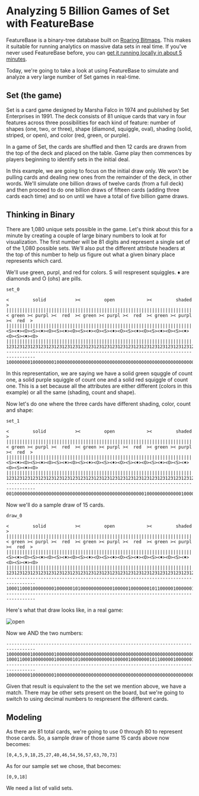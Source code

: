 # Analyzing 5 Billion Games of Set with FeatureBase
FeatureBase is a binary-tree database built on [Roaring Bitmaps](https://roaringbitmap.org/). This makes it suitable for running analytics on massive data sets in real time. If you've never used FeatureBase before, you can [get it running locally in about 5 minutes](https://gist.github.com/kordless/d3aaeedbe0ac68d284c077ddd74c2ae1).

Today, we're going to take a look at using FeatureBase to simulate and analyze a very large number of Set games in real-time.

## Set (the game)
Set is a card game designed by Marsha Falco in 1974 and published by Set Enterprises in 1991. The deck consists of 81 unique cards that vary in four features across three possibilities for each kind of feature: number of shapes (one, two, or three), shape (diamond, squiggle, oval), shading (solid, striped, or open), and color (red, green, or purple).

In a game of Set, the cards are shuffled and then 12 cards are drawn from the top of the deck and placed on the table. Game play then commences by players beginning to identify sets in the initial deal.

In this example, we are going to focus on the initial draw only. We won't be pulling cards and dealing new ones from the remainder of the deck, in other words. We'll simulate one billion draws of twelve cards (from a full deck) and then proceed to do one billion draws of fifteen cards (adding three cards each time) and so on until we have a total of five billion game draws.

## Thinking in Binary
There are 1,080 unique sets possible in the game. Let's think about this for a minute by creating a couple of large binary numbers to look at for visualization. The first number will be 81 digits and represent a single set of of the 1,080 possible sets. We'll also put the different attribute headers at the top of this number to help us figure out what a given binary place represents which card.

We'll use green, purpl, and red for colors. S will respresent squiggles. ♦️ are diamonds and O (ohs) are pills.

```
set_0

<         solid           ><         open            ><         shaded          >
|||||||||||||||||||||||||||||||||||||||||||||||||||||||||||||||||||||||||||||||||
< green >< purpl ><  red  >< green >< purpl ><  red  >< green >< purpl ><  red  >
|||||||||||||||||||||||||||||||||||||||||||||||||||||||||||||||||||||||||||||||||
<S><♦><O><S><♦><O><S><♦><O><S><♦><O><S><♦><O><S><♦><O><S><♦><O><S><♦><O><S><♦><O>
|||||||||||||||||||||||||||||||||||||||||||||||||||||||||||||||||||||||||||||||||
123123123123123123123123123123123123123123123123123123123123123123123123123123123
---------------------------------------------------------------------------------
100000000100000000100000000000000000000000000000000000000000000000000000000000000
```

In this representation, we are saying we have a solid green squggle of count one, a solid purple squiggle of count one and a solid red squiggle of count one. This is a set because all the attributes are either different (colors in this example) or all the same (shading, count and shape).

Now let's do one where the three cards have different shading, color, count and shape:

```
set_1

<         solid           ><         open            ><         shaded          >
|||||||||||||||||||||||||||||||||||||||||||||||||||||||||||||||||||||||||||||||||
< green >< purpl ><  red  >< green >< purpl ><  red  >< green >< purpl ><  red  >
|||||||||||||||||||||||||||||||||||||||||||||||||||||||||||||||||||||||||||||||||
<S><♦><O><S><♦><O><S><♦><O><S><♦><O><S><♦><O><S><♦><O><S><♦><O><S><♦><O><S><♦><O>
|||||||||||||||||||||||||||||||||||||||||||||||||||||||||||||||||||||||||||||||||
123123123123123123123123123123123123123123123123123123123123123123123123123123123
---------------------------------------------------------------------------------
001000000000000000000000000000000000000000000000000010000000000000100000000000000
```


Now we'll do a sample draw of 15 cards.

```
draw_0

<         solid           ><         open            ><         shaded          >
|||||||||||||||||||||||||||||||||||||||||||||||||||||||||||||||||||||||||||||||||
< green >< purpl ><  red  >< green >< purpl ><  red  >< green >< purpl ><  red  >
|||||||||||||||||||||||||||||||||||||||||||||||||||||||||||||||||||||||||||||||||
<S><♦><O><S><♦><O><S><♦><O><S><♦><O><S><♦><O><S><♦><O><S><♦><O><S><♦><O><S><♦><O>
|||||||||||||||||||||||||||||||||||||||||||||||||||||||||||||||||||||||||||||||||
123123123123123123123123123123123123123123123123123123123123123123123123123123123
---------------------------------------------------------------------------------
100011000100000000100000010100000000000010000010000000101100000100000010010000000
---------------------------------------------------------------------------------
```

Here's what that draw looks like, in a real game:

![open](https://gist.github.com/kordless/9c5b1f0fa0a57bb5c9101a99f3cc5e70/raw/3ef3e2bec09beae895704a162ddc4dc20c9c348b/set.png)

Now we AND the two numbers:

```
---------------------------------------------------------------------------------
100000000100000000100000000000000000000000000000000000000000000000000000000000000
100011000100000000100000010100000000000010000010000000101100000100000010010000000
---------------------------------------------------------------------------------
100000000100000000100000000000000000000000000000000000000000000000000000000000000
```

Given that result is equivalent to the the set we mention above, we have a match. There may be other sets present on the board, but we're going to switch to using decimal numbers to respresent the different cards.

## Modeling
As there are 81 total cards, we're going to use 0 through 80 to represent those cards. So, a sample draw of those same 15 cards above now becomes:

```
[0,4,5,9,18,25,27,40,46,54,56,57,63,70,73]
```

As for our sample set we chose, that becomes:

```
[0,9,18]
```

We need a list of valid sets.
